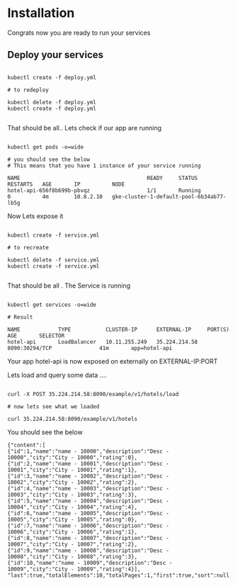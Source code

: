 # Installation 

Congrats now you are ready to run your services 

## Deploy your services 

```

kubectl create -f deploy.yml 

# to redeploy 

kubectl delete -f deploy.yml 
kubectl create -f deploy.yml 


```

That should be all.. Lets check if our app are running 

```

kubectl get pods -o=wide 

# you should see the below 
# This means that you have 1 instance of your service running
 
NAME                                        READY     STATUS              RESTARTS   AGE       IP          NODE
hotel-api-656f8b699b-pbvqz                  1/1       Running             0          4m        10.8.2.10   gke-cluster-1-default-pool-6b34ab77-lb5g
```

Now Lets expose it 

```

kubectl create -f service.yml 

# to recreate 

kubectl delete -f service.yml 
kubectl create -f service.yml 


```

That should be all . The Service is running 

```

kubectl get services -o=wide

# Result 

NAME            TYPE           CLUSTER-IP      EXTERNAL-IP     PORT(S)                      AGE       SELECTOR
hotel-api       LoadBalancer   10.11.255.249   35.224.214.58   8090:30294/TCP               41m       app=hotel-api

```

Your app hotel-api is now exposed on externally on EXTERNAL-IP:PORT 

Lets load and query some data ....

```

curl -X POST 35.224.214.58:8090/example/v1/hotels/load

# now lets see what we loaded 

curl 35.224.214.58:8090/example/v1/hotels

```

You should see the below 

```
{"content":[
{"id":1,"name":"name - 10000","description":"Desc - 10000","city":"City - 10000","rating":0},
{"id":2,"name":"name - 10001","description":"Desc - 10001","city":"City - 10001","rating":1},
{"id":3,"name":"name - 10002","description":"Desc - 10002","city":"City - 10002","rating":2},
{"id":4,"name":"name - 10003","description":"Desc - 10003","city":"City - 10003","rating":3},
{"id":5,"name":"name - 10004","description":"Desc - 10004","city":"City - 10004","rating":4},
{"id":6,"name":"name - 10005","description":"Desc - 10005","city":"City - 10005","rating":0},
{"id":7,"name":"name - 10006","description":"Desc - 10006","city":"City - 10006","rating":1},
{"id":8,"name":"name - 10007","description":"Desc - 10007","city":"City - 10007","rating":2},
{"id":9,"name":"name - 10008","description":"Desc - 10008","city":"City - 10008","rating":3},
{"id":10,"name":"name - 10009","description":"Desc - 10009","city":"City - 10009","rating":4}],
"last":true,"totalElements":10,"totalPages":1,"first":true,"sort":null,"numberOfElements":10,"size":100,"number":0}

```
